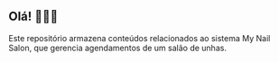 ## Olá! 👋🏼😀

Este repositório armazena conteúdos relacionados ao sistema My Nail Salon, que gerencia agendamentos de um salão de unhas.